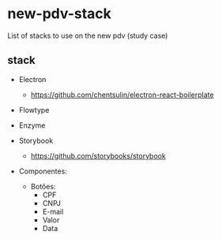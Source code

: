 # new-pdv-stack
List of stacks to use on the new pdv (study case)


## stack


* Electron
  * https://github.com/chentsulin/electron-react-boilerplate
  
* Flowtype
* Enzyme
* Storybook
  * https://github.com/storybooks/storybook


* Componentes:
  * Botôes:
    * CPF
    * CNPJ
    * E-mail
    * Valor
    * Data

